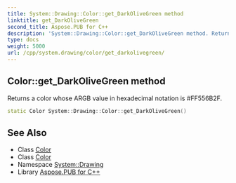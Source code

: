 ```yaml
---
title: System::Drawing::Color::get_DarkOliveGreen method
linktitle: get_DarkOliveGreen
second_title: Aspose.PUB for C++
description: 'System::Drawing::Color::get_DarkOliveGreen method. Returns a color whose ARGB value in hexadecimal notation is #FF556B2F in C++.'
type: docs
weight: 5000
url: /cpp/system.drawing/color/get_darkolivegreen/
---
```

## Color::get_DarkOliveGreen method


Returns a color whose ARGB value in hexadecimal notation is #FF556B2F.

```cpp
static Color System::Drawing::Color::get_DarkOliveGreen()
```

## See Also

* Class [Color](../)
* Class [Color](../)
* Namespace [System::Drawing](../../)
* Library [Aspose.PUB for C++](../../../)
